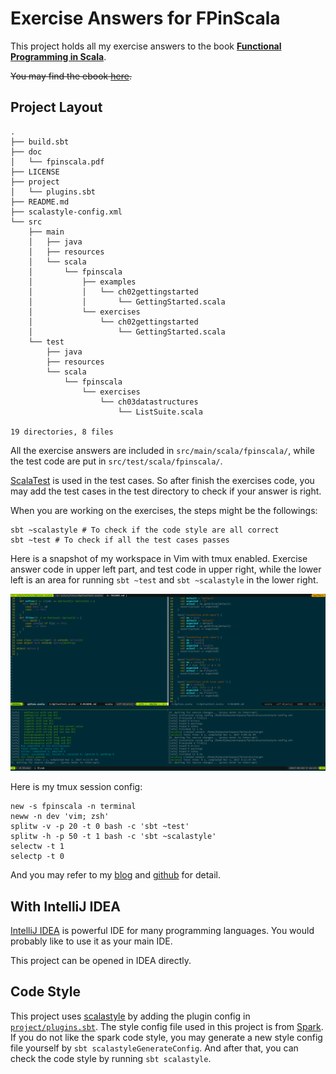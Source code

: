 # Exercise Answers for FPinScala

This project holds all my exercise answers to the book [**Functional Programming in Scala**](https://www.manning.com/books/functional-programming-in-scala).

~~You may find the ebook [here](https://pdf.k0nsl.org/C/Computer%20and%20Internet%20Collection/2015%20Computer%20and%20Internet%20Collection%20part%202/Manning%20Functional%20Programming%20in%20Scala%20(2015).pdf).~~

## Project Layout

```
.
├── build.sbt
├── doc
│   └── fpinscala.pdf
├── LICENSE
├── project
│   └── plugins.sbt
├── README.md
├── scalastyle-config.xml
└── src
    ├── main
    │   ├── java
    │   ├── resources
    │   └── scala
    │       └── fpinscala
    │           ├── examples
    │           │   └── ch02gettingstarted
    │           │       └── GettingStarted.scala
    │           └── exercises
    │               └── ch02gettingstarted
    │                   └── GettingStarted.scala
    └── test
        ├── java
        ├── resources
        └── scala
            └── fpinscala
                └── exercises
                    └── ch03datastructures
                        └── ListSuite.scala

19 directories, 8 files
```

All the exercise answers are included in `src/main/scala/fpinscala/`,
while the test code are put in `src/test/scala/fpinscala/`.

[ScalaTest](http://www.scalatest.org/) is used in the test cases.
So after finish the exercises code,
you may add the test cases in the test directory to check if your answer is right.

When you are working on the exercises, the steps might be the followings:

``` shell
sbt ~scalastyle # To check if the code style are all correct
sbt ~test # To check if all the test cases passes
```

Here is a snapshot of my workspace in Vim with tmux enabled.
Exercise answer code in upper left part, and test code in upper right,
while the lower left is an area for running `sbt ~test` and `sbt ~scalastyle` in the lower right.

![Scala Development Env. in Vim](./doc/images/snapshot.png "Scala Development Env. in VIM")

Here is my tmux session config:

``` shell
new -s fpinscala -n terminal
neww -n dev 'vim; zsh'
splitw -v -p 20 -t 0 bash -c 'sbt ~test'
splitw -h -p 50 -t 1 bash -c 'sbt ~scalastyle'
selectw -t 1
selectp -t 0
```

And you may refer to my [blog](https://huajianmao.github.io/ubuntu-environment-setup/#tmux) and [github](https://github.com/huajianmao/config/tree/master/tmux) for detail.

## With IntelliJ IDEA

[IntelliJ IDEA](https://www.jetbrains.com/idea/) is powerful IDE for many programming languages.
You would probably like to use it as your main IDE.

This project can be opened in IDEA directly.


## Code Style

This project uses [scalastyle](http://www.scalastyle.org/sbt.html) by adding the plugin config in [`project/plugins.sbt`](https://github.com/huajianmao/fpinscala/blob/master/project/plugins.sbt). The style config file used in this project is from [Spark](https://github.com/apache/spark/blob/master/scalastyle-config.xml). If you do not like the spark code style, you may generate a new style config file yourself by `sbt scalastyleGenerateConfig`. And after that, you can check the code style by running `sbt scalastyle`.
